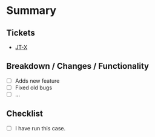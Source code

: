 # Summary

<!-- Short description of what to expect in this PR. -->

## Tickets

 - [JT-X](https://jobprogress.atlassian.net/browse/JT-104)

## Breakdown / Changes / Functionality

- [ ] Adds new feature
- [ ] Fixed old bugs
- [ ] ...

## Checklist

- [ ] I have run this case.

<!--
## Screenshot

![]()
-->
